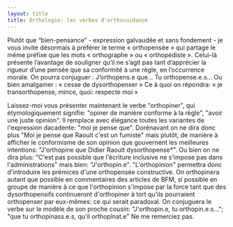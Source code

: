 ```yaml
---
layout: title
title: Orthologie: les verbes d'orthocuidance
---
```


Plutôt que “bien-pensance” - expression galvaudée et sans fondement - je vous invite désormais à préférer le terme « orthopensée » qui partage le même préfixe que les mots « orthographe » ou « orthopédiste ». 
Celui-là présente l’avantage de souligner qu’il ne s’agit pas tant d’apprécier la rigueur d’une pensée que sa conformité à une règle, en l’occurrence morale.
On pourra conjuguer : 
J’orthopens.e que...
Tu orthopense.e.s...
Ou bien amalgamer : « cesse de dysorthopenser »
Ce à quoi on répondra: « je transorthopense, mince, quoi: respecte moi »

Laissez-moi vous présenter maintenant le verbe "orthopiner", qui étymologiquement signifie: "opiner de manière conforme à la règle", "avoir une juste opinion".
Il remplace avec élégance toutes les variantes de l'expression dacadente: "moi je pense que". 
Dorénavant on ne dira donc plus "Moi je pense que Raoult c'est un fumiste" mais plutôt, de manière à afficher le conformisme de son opinion que gouvernent les meilleures intentions: "J'orthopine que Didier Raoult dysorthopense*". 
Ou bien on ne dira plus: "C'est pas possible que l'écriture inclusive ne s'impose pas dans l'administrations" mais bien: "J'orthopin.e".
"L'orthopinion" permettra donc d'introduire les prémices d'une orthopensée constructive. On orthopinera autant que possible en commentaires des articles de BFM, si possible en groupe de manière à ce que l'orthopinion s'impose par la force tant que des dysorthopensifs continueront d'orthopiner à tort qu'ils pourraient orthopenser par eux-mêmes: ce qui serait paradoxal.
On conjuguera le verbe sur le modèle de son proche cousin:
"J'orthopin.e, tu orthopin.e.s..."; "que tu orthopinass.e.s, qu'il orthopînat.e"
Ne me remerciez pas.
